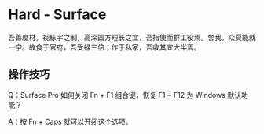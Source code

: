 # Hard - Surface

吾善度材，视栋宇之制，高深圆方短长之宜，吾指使而群工役焉。舍我，众莫能就一宇。故食于官府，吾受禄三倍；作于私家，吾收其宜大半焉。

## 操作技巧

Q：Surface Pro 如何关闭 Fn + F1 组合键，恢复 F1 ~ F12 为 Windows 默认功能？

A：按 Fn + Caps 就可以开闭这个选项。